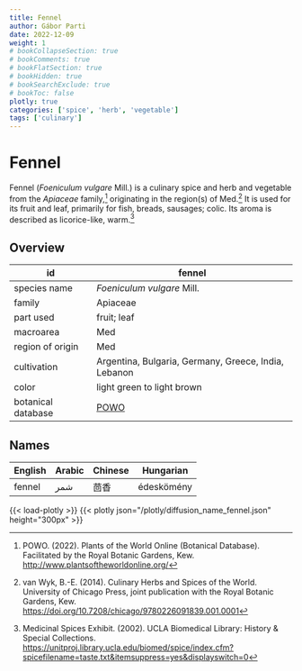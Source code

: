 ```yaml
---
title: Fennel
author: Gábor Parti
date: 2022-12-09
weight: 1
# bookCollapseSection: true
# bookComments: true
# bookFlatSection: true
# bookHidden: true
# bookSearchExclude: true
# bookToc: false
plotly: true
categories: ['spice', 'herb', 'vegetable']
tags: ['culinary']
---
```


# Fennel

Fennel (*Foeniculum vulgare* Mill.) is a culinary spice and herb and vegetable from the *Apiaceae* family,[^powo] originating in the region(s) of Med.[^van_wyk_culinary_2014] It is used for its fruit and leaf, primarily for fish, breads, sausages; colic. Its aroma is described as licorice-like, warm.[^ucla_medicinal_2002]

## Overview

|        id        |                       fennel                       |
|------------------|----------------------------------------------------|
|   species name   |             *Foeniculum vulgare* Mill.             |
|      family      |                      Apiaceae                      |
|     part used    |                     fruit; leaf                    |
|     macroarea    |                         Med                        |
| region of origin |                         Med                        |
|    cultivation   |Argentina, Bulgaria, Germany, Greece, India, Lebanon|
|       color      |             light green to light brown             |
|botanical database| [POWO](https://powo.science.kew.org/taxon/842680-1)|

## Names

|English|Arabic|Chinese| Hungarian|
|-------|------|-------|----------|
| fennel|  شمر |   茴香  |édeskömény|

{{< load-plotly >}}
{{< plotly json="/plotly/diffusion_name_fennel.json" height="300px" >}}

[^powo]: POWO. (2022). Plants of the World Online (Botanical Database). Facilitated by the Royal Botanic Gardens, Kew. http://www.plantsoftheworldonline.org/
[^van_wyk_culinary_2014]: van Wyk, B.-E. (2014). Culinary Herbs and Spices of the World. University of Chicago Press, joint publication with the Royal Botanic Gardens, Kew. https://doi.org/10.7208/chicago/9780226091839.001.0001
[^ucla_medicinal_2002]: Medicinal Spices Exhibit. (2002). UCLA Biomedical Library: History & Special Collections. https://unitproj.library.ucla.edu/biomed/spice/index.cfm?spicefilename=taste.txt&itemsuppress=yes&displayswitch=0

